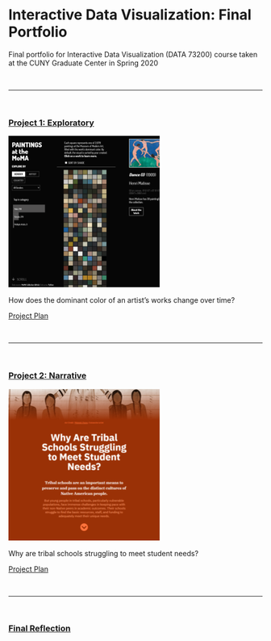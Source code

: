 # Interactive Data Visualization: Final Portfolio
Final portfolio for Interactive Data Visualization (DATA 73200) course taken at the CUNY Graduate Center in Spring 2020

<br />

-----------

<br />

### [Project 1: Exploratory](https://koffeeya.github.io/Interactive-Data-Viz-Portfolio/Project1/index.html)

![](https://raw.githubusercontent.com/koffeeya/Interactive-Data-Viz-Portfolio/master/assets/project-01-thumbnail.png)

How does the dominant color of an artist’s works change over time?

[Project Plan](https://github.com/koffeeya/Interactive-Data-Viz-Portfolio/tree/master/Project1)

<br />

-----------

<br />

### [Project 2: Narrative](https://koffeeya.github.io/Interactive-Data-Viz-Portfolio/Project2/index.html)

![](https://raw.githubusercontent.com/koffeeya/Interactive-Data-Viz-Portfolio/master/assets/project-02-thumbnail.png)

Why are tribal schools struggling to meet student needs?

[Project Plan](https://github.com/koffeeya/Interactive-Data-Viz-Portfolio/tree/master/Project2)

<br />

-----------

<br />

### [Final Reflection](https://github.com/koffeeya/Interactive-Data-Viz-Portfolio/blob/master/Final_Reflection.md)

<br />
